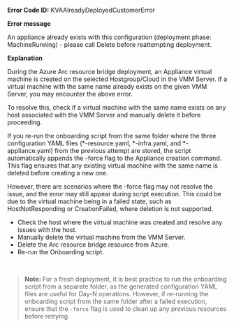 **Error Code ID:** KVAAlreadyDeployedCustomerError

**Error message**

An appliance already exists with this configuration (deployment phase: MachineRunning) - please call Delete before reattempting deployment.

**Explanation**

During the Azure Arc resource bridge deployment, an Appliance virtual machine is created on the selected Hostgroup/Cloud in the VMM Server. If a virtual machine with the same name already exists on the given VMM Server, you may encounter the above error.

To resolve this, check if a virtual machine with the same name exists on any host associated with the VMM Server and manually delete it before proceeding.

If you re-run the onboarding script from the same folder where the three configuration YAML files (*-resource.yaml, *-infra.yaml, and *-appliance.yaml) from the previous attempt are stored, the script automatically appends the -force flag to the Appliance creation command. This flag ensures that any existing virtual machine with the same name is deleted before creating a new one.

However, there are scenarios where the -force flag may not resolve the issue, and the error may still appear during script execution. This could be due to the virtual machine being in a failed state, such as HostNotResponding or CreationFailed, where deletion is not supported.

- Check the host where the virtual machine was created and resolve any issues with the host.
- Manually delete the virtual machine from the VMM Server.
- Delete the Arc resource bridge resource from Azure.
- Re-run the Onboarding script.

<br>

> **Note:**  For a fresh deployment, it is best practice to run the onboarding script from a separate folder, as the generated configuration YAML files are useful for Day-N operations. However, if re-running the onboarding script from the same folder after a failed execution, ensure that the `-force` flag is used to clean up any previous resources before retrying.
